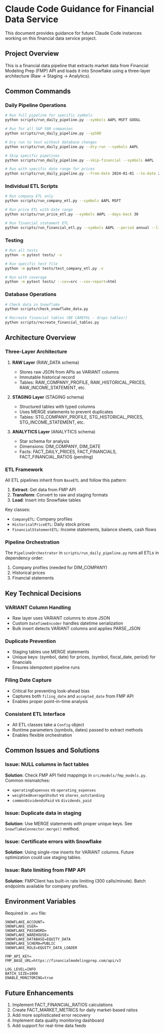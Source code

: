 # Claude Code Guidance for Financial Data Service

This document provides guidance for future Claude Code instances working on this financial data service project.

## Project Overview
This is a financial data pipeline that extracts market data from Financial Modeling Prep (FMP) API and loads it into Snowflake using a three-layer architecture (Raw → Staging → Analytics).

## Common Commands

### Daily Pipeline Operations
```bash
# Run full pipeline for specific symbols
python scripts/run_daily_pipeline.py --symbols AAPL MSFT GOOGL

# Run for all S&P 500 companies
python scripts/run_daily_pipeline.py --sp500

# Dry run to test without database changes
python scripts/run_daily_pipeline.py --dry-run --symbols AAPL

# Skip specific pipelines
python scripts/run_daily_pipeline.py --skip-financial --symbols AAPL

# Run with specific date range for prices
python scripts/run_daily_pipeline.py --from-date 2024-01-01 --to-date 2024-12-31 --symbols AAPL
```

### Individual ETL Scripts
```bash
# Run company ETL only
python scripts/run_company_etl.py --symbols AAPL MSFT

# Run price ETL with date range
python scripts/run_price_etl.py --symbols AAPL --days-back 30

# Run financial statement ETL
python scripts/run_financial_etl.py --symbols AAPL --period annual --limit 5
```

### Testing
```bash
# Run all tests
python -m pytest tests/ -v

# Run specific test file
python -m pytest tests/test_company_etl.py -v

# Run with coverage
python -m pytest tests/ --cov=src --cov-report=html
```

### Database Operations
```bash
# Check data in Snowflake
python scripts/check_snowflake_data.py

# Recreate financial tables (BE CAREFUL - drops tables!)
python scripts/recreate_financial_tables.py
```

## Architecture Overview

### Three-Layer Architecture
1. **RAW Layer** (RAW_DATA schema)
   - Stores raw JSON from APIs as VARIANT columns
   - Immutable historical record
   - Tables: RAW_COMPANY_PROFILE, RAW_HISTORICAL_PRICES, RAW_INCOME_STATEMENT, etc.

2. **STAGING Layer** (STAGING schema)
   - Structured tables with typed columns
   - Uses MERGE statements to prevent duplicates
   - Tables: STG_COMPANY_PROFILE, STG_HISTORICAL_PRICES, STG_INCOME_STATEMENT, etc.

3. **ANALYTICS Layer** (ANALYTICS schema)
   - Star schema for analysis
   - Dimensions: DIM_COMPANY, DIM_DATE
   - Facts: FACT_DAILY_PRICES, FACT_FINANCIALS, FACT_FINANCIAL_RATIOS (pending)

### ETL Framework
All ETL pipelines inherit from `BaseETL` and follow this pattern:
1. **Extract**: Get data from FMP API
2. **Transform**: Convert to raw and staging formats
3. **Load**: Insert into Snowflake tables

Key classes:
- `CompanyETL`: Company profiles
- `HistoricalPriceETL`: Daily stock prices
- `FinancialStatementETL`: Income statements, balance sheets, cash flows

### Pipeline Orchestration
The `PipelineOrchestrator` in `scripts/run_daily_pipeline.py` runs all ETLs in dependency order:
1. Company profiles (needed for DIM_COMPANY)
2. Historical prices
3. Financial statements

## Key Technical Decisions

### VARIANT Column Handling
- Raw layer uses VARIANT columns to store JSON
- Custom `DateTimeEncoder` handles datetime serialization
- Bulk insert detects VARIANT columns and applies PARSE_JSON

### Duplicate Prevention
- Staging tables use MERGE statements
- Unique keys: (symbol, date) for prices, (symbol, fiscal_date, period) for financials
- Ensures idempotent pipeline runs

### Filing Date Capture
- Critical for preventing look-ahead bias
- Captures both `filing_date` and `accepted_date` from FMP API
- Enables proper point-in-time analysis

### Consistent ETL Interface
- All ETL classes take a `Config` object
- Runtime parameters (symbols, dates) passed to extract methods
- Enables flexible orchestration

## Common Issues and Solutions

### Issue: NULL columns in fact tables
**Solution**: Check FMP API field mappings in `src/models/fmp_models.py`. Common mismatches:
- `operatingExpenses` vs `operating_expenses`
- `weightedAverageShsOut` vs `shares_outstanding`
- `commonDividendsPaid` vs `dividends_paid`

### Issue: Duplicate data in staging
**Solution**: Use MERGE statements with proper unique keys. See `SnowflakeConnector.merge()` method.

### Issue: Certificate errors with Snowflake
**Solution**: Using single-row inserts for VARIANT columns. Future optimization could use staging tables.

### Issue: Rate limiting from FMP API
**Solution**: FMPClient has built-in rate limiting (300 calls/minute). Batch endpoints available for company profiles.

## Environment Variables
Required in `.env` file:
```
SNOWFLAKE_ACCOUNT=
SNOWFLAKE_USER=
SNOWFLAKE_PASSWORD=
SNOWFLAKE_WAREHOUSE=
SNOWFLAKE_DATABASE=EQUITY_DATA
SNOWFLAKE_SCHEMA=PUBLIC
SNOWFLAKE_ROLE=EQUITY_DATA_LOADER

FMP_API_KEY=
FMP_BASE_URL=https://financialmodelingprep.com/api/v3

LOG_LEVEL=INFO
BATCH_SIZE=1000
ENABLE_MONITORING=true
```

## Future Enhancements
1. Implement FACT_FINANCIAL_RATIOS calculations
2. Create FACT_MARKET_METRICS for daily market-based ratios
3. Add more sophisticated error recovery
4. Implement data quality monitoring dashboard
5. Add support for real-time data feeds